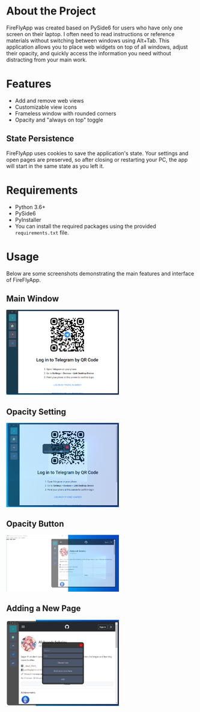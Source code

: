 # About the Project

FireFlyApp was created based on PySide6 for users who have only one screen on their laptop. I often need to read instructions or reference materials without switching between windows using Alt+Tab. This application allows you to place web widgets on top of all windows, adjust their opacity, and quickly access the information you need without distracting from your main work.

# Features

- Add and remove web views
- Customizable view icons
- Frameless window with rounded corners
- Opacity and "always on top" toggle

## State Persistence

FireFlyApp uses cookies to save the application's state. Your settings and open pages are preserved, so after closing or restarting your PC, the app will start in the same state as you left it.

# Requirements

- Python 3.6+
- PySide6
- PyInstaller
- You can install the required packages using the provided `requirements.txt` file.

# Usage

Below are some screenshots demonstrating the main features and interface of FireFlyApp.

## Main Window
 <img src="screenshots/main_win.png" width="300"></img>
 
## Opacity Setting
 <img src="screenshots/opacity_setting.png" width="300"></img>

## Opacity Button
 <img src="screenshots/opacity_button.png" width="300"></img>

## Adding a New Page
 <img src="screenshots/adding_new_window.png" width="300"></img>